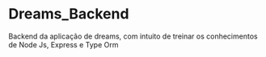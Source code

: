 # Dreams_Backend
Backend da aplicação de dreams, com intuito de treinar os conhecimentos de  Node Js, Express e Type Orm
